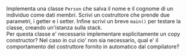 Implementa una classe `Person` che salva il nome e il cognome di un individuo come dati membri. Scrivi un costruttore che prende due parametri, i getter e i setter. Infine scrivi un breve `main()` per testare la classe, creando un'istanza sulla stack.  
Per questa classe e' necessario implementare esplicitamente un copy constructor? Nel caso in cui cio' non sia necessario, qual e' il comportamento del costruttore fornito in automatico dal compilatore?
